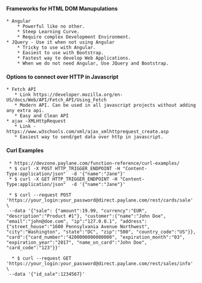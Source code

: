 
#### Frameworks for HTML DOM Manupulations
    * Angular 
        * Powerful like no other.
        * Steep Learning Curve.
        * Require complex Development Environment.
    * JQuery - Use it when not using Angular
        * Tricky to use with Angular.
        * Easiest to use with Bootstrap.
        * Fastest way to develop Web Applications.
        * When we do not need Angular, Use JQuery and Bootstrap.


#### Options to connect over HTTP in Javascript
  
    * Fetch API 
       * Link https://developer.mozilla.org/en-US/docs/Web/API/Fetch_API/Using_Fetch
       * Modern API. Can be used in all javascript projects without adding any extra api.
       * Easy and Clean API
    * ajax -XMLHttpRequest
       * Link - https://www.w3schools.com/xml/ajax_xmlhttprequest_create.asp
       * Easiest way to send/get data over http in javascript.


#### Curl Examples

     * https://devzone.paylane.com/function-reference/curl-examples/
     * $ curl -X POST HTTP_TRIGGER_ENDPOINT -H "Content-Type:application/json"  -d '{"name":"Jane"}'
     * $ curl -X GET HTTP_TRIGGER_ENDPOINT -H "Content-Type:application/json"  -d '{"name":"Jane"}'

     * $ curl --request POST 'https://your_login:your_password@direct.paylane.com/rest/cards/sale' \
     --data '{"sale": {"amount":19.99, "currency":"EUR", "description":"Product #1"}, "customer":{"name":"John Doe", "email":"john@doe.com", "ip":"127.0.0.1", "address":{"street_house":"1600 Pennsylvania Avenue Northwest", "city":"Washington", "state":"DC", "zip":"500", "country_code":"US"}}, "card":{"card_number":"4200000000000000", "expiration_month":"03", "expiration_year":"2017", "name_on_card":"John Doe", "card_code":"123"}}'
     
      * $ curl --request GET 'https://your_login:your_password@direct.paylane.com/rest/sales/info' \
     --data '{"id_sale":1234567}'
